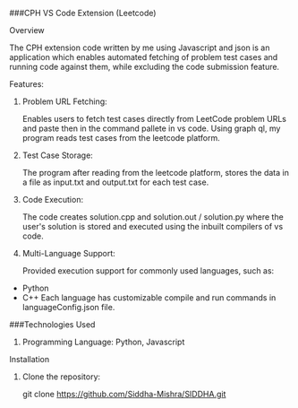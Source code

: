 ###CPH VS Code Extension (Leetcode)

Overview

The CPH extension code written by me using Javascript and json is an application which enables automated fetching of 
problem test cases and running code against them, while excluding the code submission feature.

Features:

1. Problem URL Fetching:

   Enables users to fetch test cases directly from LeetCode problem URLs and paste then in the command pallete in vs code.
   Using graph ql, my program reads test cases from the leetcode platform.

2. Test Case Storage:

   The program after reading from the leetcode platform, stores the data in a file as input.txt and output.txt for each
   test case.

3. Code Execution:

   The code creates solution.cpp and solution.out / solution.py where the user's solution is stored and executed using the inbuilt
   compilers of vs code.

4. Multi-Language Support:

   Provided execution support for commonly used languages, such as:
  - Python
  - C++
  Each language has customizable compile and run commands in languageConfig.json file.


###Technologies Used

1. Programming Language: Python, Javascript

Installation

1. Clone the repository:

   git clone https://github.com/Siddha-Mishra/SIDDHA.git

